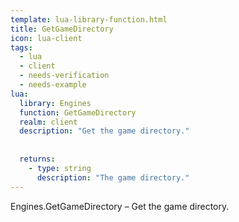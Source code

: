 ```yaml
---
template: lua-library-function.html
title: GetGameDirectory
icon: lua-client
tags:
  - lua
  - client
  - needs-verification
  - needs-example
lua:
  library: Engines
  function: GetGameDirectory
  realm: client
  description: "Get the game directory."
  
  
  returns:
    - type: string
      description: "The game directory."
---
```


<div class="lua__search__keywords">
Engines.GetGameDirectory &#x2013; Get the game directory.
</div>
